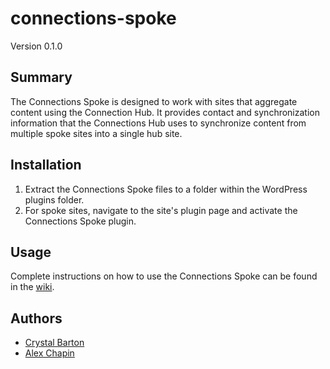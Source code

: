 # connections-spoke

Version 0.1.0

## Summary

The Connections Spoke is designed to work with sites that aggregate content using the Connection Hub.  It provides contact and synchronization information that the Connections Hub uses to synchronize content from multiple spoke sites into a single hub site.

## Installation

1. Extract the Connections Spoke files to a folder within the WordPress plugins folder.
2. For spoke sites, navigate to the site's plugin page and activate the Connections Spoke plugin.

## Usage

Complete instructions on how to use the Connections Spoke can be found in the [wiki](https://github.com/clas-web/connections-spoke/wiki).

## Authors

- [Crystal Barton](https://github.com/atrus1701)
- [Alex Chapin](https://github.com/marpa)

